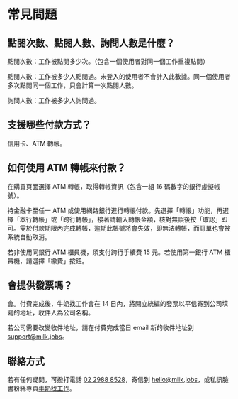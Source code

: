 # 常見問題

## 點閱次數、點閱人數、詢問人數是什麼？

點閱次數：工作被點閱多少次。（包含一個使用者對同一個工作重複點閱）

點閱人數：工作被多少人點閱過。未登入的使用者不會計入此數據。同一個使用者多次點閱同一個工作，只會計算一次點閱人數。

詢問人數：工作被多少人詢問過。

## 支援哪些付款方式？

信用卡、ATM 轉帳。

## 如何使用 ATM 轉帳來付款？

在購買頁面選擇 ATM 轉帳，取得轉帳資訊（包含一組 16 碼數字的銀行虛擬帳號）。

持金融卡至任一 ATM 或使用網路銀行進行轉帳付款。先選擇「轉帳」功能，再選擇「本行轉帳」或「跨行轉帳」，接著請輸入轉帳金額，核對無誤後按「確認」即可。需於付款期限內完成轉帳，逾期此帳號將會失效，即無法轉帳，而訂單也會被系統自動取消。

若非使用同銀行 ATM 櫃員機，須支付跨行手續費 15 元。若使用第一銀行 ATM 櫃員機，請選擇「繳費」按鈕。

## 會提供發票嗎？

會。付費完成後，牛奶找工作會在 14 日內，將開立統編的發票以平信寄到公司填寫的地址，收件人為公司名稱。

若公司需要改變收件地址，請在付費完成當日 email 新的收件地址到 [support@milk.jobs](mailto:support@milk.jobs)。

## 聯絡方式

若有任何疑問，可撥打電話 [02 2988 8528](tel:+886229888528)，寄信到 [hello@milk.jobs](mailto:hello@milk.jobs)，或私訊臉書粉絲專頁[牛奶找工作](https://m.me/themilkjobs)。
